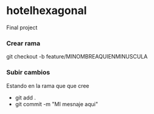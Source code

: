 # hotelhexagonal
Final project



### Crear rama
git checkout -b feature/MINOMBREAQUIENMINUSCULA

### Subir cambios 

Estando en la rama que que cree

* git add .
* git commit -m "MI mesnaje aqui"
